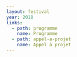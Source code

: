 ```yaml
---
layout: festival
year: 2018
links:
  - path: programme
    name: Programme
  - path: appel-a-projet
    name: Appel à projet
---
```

